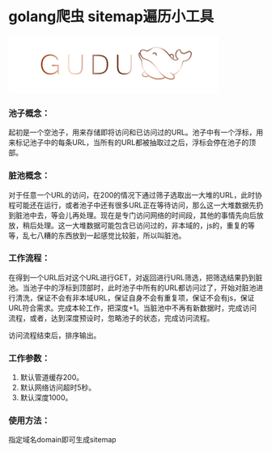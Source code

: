 # golang爬虫 sitemap遍历小工具
![ sitemap ](./logo.png)

### 池子概念：

起初是一个空池子，用来存储即将访问和已访问过的URL。池子中有一个浮标，用来标记池子中的每条URL，当所有的URL都被抽取过之后，浮标会停在池子的顶部。
### 脏池概念：

对于任意一个URL的访问，在200的情况下通过筛子选取出一大堆的URL，此时协程可能还在运行，或者池子中还有很多URL正在等待访问，那么这一大堆数据先扔到脏池中去，等会儿再处理。现在是专门访问网络的时间段，其他的事情先向后放放，稍后处理。这一大堆数据可能包含已访问过的，非本域的，js的，重复的等等，乱七八糟的东西放到一起感觉比较脏，所以叫脏池。

### 工作流程：

在得到一个URL后对这个URL进行GET，对返回进行URL筛选，把筛选结果扔到脏池。当池子中的浮标到顶部时，此时池子中所有的URL都访问过了，开始对脏池进行清洗，保证不会有非本域URL，保证自身不会有重复项，保证不会有js，保证URL符合需求。完成本轮工作，把深度+1。当脏池中不再有新数据时，完成访问流程，或者，达到深度预设时，忽略池子的状态，完成访问流程。

访问流程结束后，排序输出。

### 工作参数：

1. 默认管道缓存200。
2. 默认网络访问超时5秒。
3. 默认深度1000。

### 使用方法：

指定域名domain即可生成sitemap